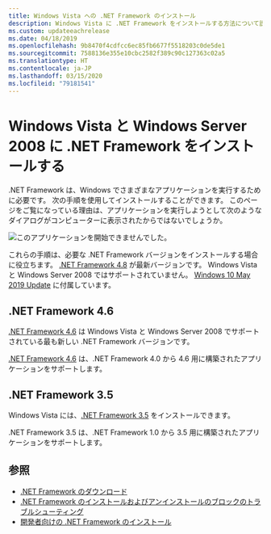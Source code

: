 ```yaml
---
title: Windows Vista への .NET Framework のインストール
description: Windows Vista に .NET Framework をインストールする方法について説明します。
ms.custom: updateeachrelease
ms.date: 04/18/2019
ms.openlocfilehash: 9b8470f4cdfcc6ec85fb6677f5518203c0de5de1
ms.sourcegitcommit: 7588136e355e10cbc2582f389c90c127363c02a5
ms.translationtype: HT
ms.contentlocale: ja-JP
ms.lasthandoff: 03/15/2020
ms.locfileid: "79181541"
---
```

# <a name="install-the-net-framework-on-windows-vista-and-windows-server-2008"></a>Windows Vista と Windows Server 2008 に .NET Framework をインストールする

.NET Framework は、Windows でさまざまなアプリケーションを実行するために必要です。 次の手順を使用してインストールすることができます。 このページをご覧になっている理由は、アプリケーションを実行しようとして次のようなダイアログがコンピューターに表示されたからではないでしょうか。

![このアプリケーションを開始できませんでした。](./media/this-application-could-not-be-started.png)

これらの手順は、必要な .NET Framework バージョンをインストールする場合に役立ちます。 [.NET Framework 4.8](https://github.com/Microsoft/dotnet/tree/master/releases/net48) が最新バージョンです。 Windows Vista と Windows Server 2008 ではサポートされていません。 [Windows 10 May 2019 Update](https://support.microsoft.com/help/4028685/windows-10-get-the-update) に付属しています。

## <a name="net-framework-46"></a>.NET Framework 4.6

[.NET Framework 4.6](https://dotnet.microsoft.com/download/dotnet-framework/net46) は Windows Vista と Windows Server 2008 でサポートされている最も新しい .NET Framework バージョンです。

[.NET Framework 4.6](https://dotnet.microsoft.com/download/dotnet-framework/net46) は、.NET Framework 4.0 から 4.6 用に構築されたアプリケーションをサポートします。

## <a name="net-framework-35"></a>.NET Framework 3.5

Windows Vista には、[.NET Framework 3.5](https://dotnet.microsoft.com/download/dotnet-framework/net35-sp1) をインストールできます。

.NET Framework 3.5 は、.NET Framework 1.0 から 3.5 用に構築されたアプリケーションをサポートします。

## <a name="see-also"></a>参照

- [.NET Framework のダウンロード](https://dotnet.microsoft.com/download)
- [.NET Framework のインストールおよびアンインストールのブロックのトラブルシューティング](troubleshoot-blocked-installations-and-uninstallations.md)
- [開発者向けの .NET Framework のインストール](guide-for-developers.md)
